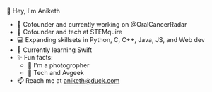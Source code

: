 👋 Hey, I'm Aniketh

- 🔭 Cofounder and currently working on @OralCancerRadar 
- 📄 Cofounder and tech at STEMquire
- 💻 Expanding skillsets in Python, C, C++, Java, JS, and Web dev
- 🌱 Currently learning Swift
- ✨ Fun facts:
  - 📸 I'm a photogropher
  - 🛫 Tech and Avgeek
- 📫 Reach me at aniketh@duck.com

<!--
**anikethb1/anikethb1** is a ✨ _special_ ✨ repository because its `README.md` (this file) appears on your GitHub profile.

Here are some ideas to get you started:

- 🔭 I’m currently working on ...
- 🌱 I’m currently learning ...
- 👯 I’m looking to collaborate on ...
- 🤔 I’m looking for help with ...
- 💬 Ask me about ...
- 📫 How to reach me: ...
- 😄 Pronouns: ...
- ⚡ Fun fact: ...
-->
